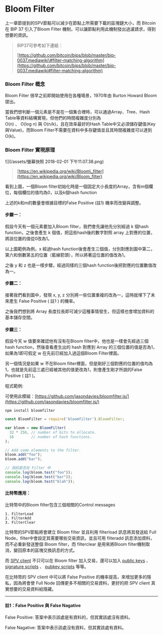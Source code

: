 # Bloom Filter

上一章節提到的SPV節點可以減少在節點上所需要下載的區塊鏈大小，而 Bitcoin在 BIP 37 引入了Bloom Filter 機制，可以讓節點利用此機制發出過濾請求，得到想要的資訊。

> BIP37可參考如下連結：
>
> [https://github.com/bitcoin/bips/blob/master/bip-0037.mediawiki\#filter-matching-algorithm](https://github.com/bitcoin/bips/blob/master/bip-0037.mediawiki#filter-matching-algorithm)

### Bloom Filter 概念

Bloom Filter 很早之前即開始使用在各種場景，1970年由 Burton Howard Bloom 提出。

當我們想判斷一個元素是不是在一個集合裡時，可以通過Array、Tree、Hash Table等資料結構實現，但他們的時間複雜度分別為  
 O\(n\) 、  O\(log n\) 與  O\(n/k\)，且在效率最好的Hash Table中又必須儲存鍵值\(Key與Value\)，而Bloom Filter不需要在資料中多存鍵值並且其時間複雜度可以達到O\(k\)。

### Bloom Filter 實現原理

![](/assets/螢幕快照 2018-02-01 下午11.07.38.png)

> [https://en.wikipedia.org/wiki/Bloom\_filter](https://en.wikipedia.org/wiki/Bloom_filter)

看到上圖，一個Bloom filter初始化時是一個固定大小長度的Array，含有m個欄位，每個欄位的值均為0，以及k個hash function

上述的k和m的數量會根據目標的False Positive \(註1\) 機率而改變與調整。

#### 步驟一：

假設今天有一個元素要加入Bloom filter，我們會先讓他先分別經過 k 個hash function，之後會產生 k 個值，把這些hash後的數字對照 array 上對應的位置，將該位置的值從0改為1。

以上圖範例為例，x 經過hash function後會產生三個值，分別對應到圖中第二，第六和倒數第五的位置（藍線箭頭），所以將著這位置的值改為1。

之後 y 和 z 也是一樣步驟，經過同樣的三個hash function後把對應的位置數值改為一。

#### 步驟二：

接著我們看到圖中，發現 x, y, z 分別將一些位置重複的改為一，這時就埋下了未來產生 False Positive \( 註1 \) 的機率。

之後我們想到將 Array 長度拉長即可減少這種事情發生，但這樣也會增加資料的基本儲存空間。

#### 步驟三：

假設今天 w 值要來確認他有沒有在Bloom filter中，他也是一樣會先經過三個hash function，然後查看產生出的 hash 對應到 Array 的三個位置的值是否為1，如果為1即可假定 w 在先前已經加入過這個Bloom Filter裡面。

另一個情況是如果 w 不在Bloom filter裡面，但是剛好三個對應的位置的值均為1，也就是先前這三處已經被其他的值更改為1，則會產生剛才所說的False Positive \( 註1 \)。

程式範例:

可使用此模組：[https://github.com/jasondavies/bloomfilter.js/](https://github.com/jasondavies/bloomfilter.js/)

```
npm install bloomfilter
```

```js
const BloomFilter = require('bloomfilter').BloomFilter;

var bloom = new BloomFilter(
  32 * 256, // number of bits to allocate.
  16        // number of hash functions.
);

// Add some elements to the filter.
bloom.add("foo");
bloom.add("bar");

// 測試是否在 Filter 中
console.log(bloom.test("foo"));
console.log(bloom.test("bar"));
console.log(bloom.test("blah"));
```

#### 比特幣應用：

比特幣中的Bloom filter包含三個相關的Control messages

```
1. FilterLoad
2. FilterAdd
3. FilterClear
```

比特幣的SPV節點將會建立 Bloom filter 並且利用 filterload 訊息將其發送給 Full Node，filter中會設定其需要哪些交易資訊，並且可用 filteradd 訊息添加資料，而不必重新發送整個 Bloom filter，而 filterclear 是用來將Bloom filter機制取消，變回原本的區塊交換訊息的方式。

而 [SPV client](https://bitcoin.org/en/glossary/simplified-payment-verification) 不只可以在 Bloom filter 加入交易，還可以加入 [public keys](https://bitcoin.org/en/glossary/public-key) 、 [signature scripts](https://bitcoin.org/en/glossary/signature-script) 、 [pubkey scripts](https://bitcoin.org/en/glossary/pubkey-script) 等等。

在比特幣的 SPV client 中可以將 False Positive 的機率提高，來增加更多的隱私，因為將會使 Full Node 回傳更多不相關的交易資料，更好的把 SPV client 真實想要的交易資料給隱藏。

---

#### 註1：False Positive 與 False Nagative

False Positive:  答案中表示該處是有資料的，但其實該處沒有資料。

False Nagative: 答案中表示該處沒有資料，但其實該處有資料。

